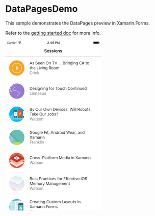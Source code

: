 DataPagesDemo
=========

This sample demonstrates the DataPages preview in Xamarin.Forms.

Refer to the [getting started doc](https://docs.microsoft.com/xamarin/xamarin-forms/user-interface/datapages/get-started) for more info.

![custom list items](Screenshots/custom-listitem-sml.png)
